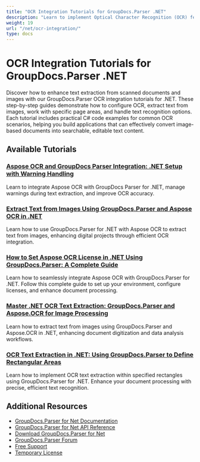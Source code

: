 ```yaml
---
title: "OCR Integration Tutorials for GroupDocs.Parser .NET"
description: "Learn to implement Optical Character Recognition (OCR) features for image-based text extraction with these GroupDocs.Parser .NET tutorials."
weight: 19
url: "/net/ocr-integration/"
type: docs
---
```

# OCR Integration Tutorials for GroupDocs.Parser .NET

Discover how to enhance text extraction from scanned documents and images with our GroupDocs.Parser OCR integration tutorials for .NET. These step-by-step guides demonstrate how to configure OCR, extract text from images, work with specific page areas, and handle text recognition options. Each tutorial includes practical C# code examples for common OCR scenarios, helping you build applications that can effectively convert image-based documents into searchable, editable text content.

## Available Tutorials

### [Aspose OCR and GroupDocs Parser Integration&#58; .NET Setup with Warning Handling](./aspose-ocr-setup-groupdocs-parser-net/)
Learn to integrate Aspose OCR with GroupDocs Parser for .NET, manage warnings during text extraction, and improve OCR accuracy.

### [Extract Text from Images Using GroupDocs.Parser and Aspose OCR in .NET](./extract-text-image-groupdocs-parser-ocr/)
Learn how to use GroupDocs.Parser for .NET with Aspose OCR to extract text from images, enhancing digital projects through efficient OCR integration.

### [How to Set Aspose OCR License in .NET Using GroupDocs.Parser&#58; A Complete Guide](./set-aspose-ocr-license-net-groupdocs-parser-guide/)
Learn how to seamlessly integrate Aspose OCR with GroupDocs.Parser for .NET. Follow this complete guide to set up your environment, configure licenses, and enhance document processing.

### [Master .NET OCR Text Extraction&#58; GroupDocs.Parser and Aspose.OCR for Image Processing](./net-ocr-text-extraction-groupdocs-aspose/)
Learn how to extract text from images using GroupDocs.Parser and Aspose.OCR in .NET, enhancing document digitization and data analysis workflows.

### [OCR Text Extraction in .NET&#58; Using GroupDocs.Parser to Define Rectangular Areas](./implement-ocr-text-extraction-rectangle-dotnet/)
Learn how to implement OCR text extraction within specified rectangles using GroupDocs.Parser for .NET. Enhance your document processing with precise, efficient text recognition.

## Additional Resources

- [GroupDocs.Parser for Net Documentation](https://docs.groupdocs.com/parser/net/)
- [GroupDocs.Parser for Net API Reference](https://reference.groupdocs.com/parser/net/)
- [Download GroupDocs.Parser for Net](https://releases.groupdocs.com/parser/net/)
- [GroupDocs.Parser Forum](https://forum.groupdocs.com/c/parser)
- [Free Support](https://forum.groupdocs.com/)
- [Temporary License](https://purchase.groupdocs.com/temporary-license/)
